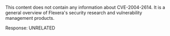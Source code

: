 This content does not contain any information about CVE-2004-2614. It is a general overview of Flexera's security research and vulnerability management products.

Response: UNRELATED